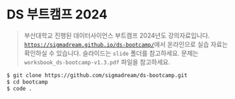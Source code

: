 # DS 부트캠프 2024

> 부산대학교 진행된 데이터사이언스 부트캠프 2024년도 강의자료입니다. [`https://sigmadream.github.io/ds-bootcamp/`](https://sigmadream.github.io/ds-bootcamp/)에서 온라인으로 실습 자료는 확인하실 수 있습니다. 슬라이드는 `slide` 폴더를 참고하세요. 문제는 `worksbook_ds-bootcamp-v1.3.pdf` 파일을 참고하세요.

```bash
$ git clone https://github.com/sigmadream/ds-bootcamp.git
$ cd bootcamp
$ code .
```